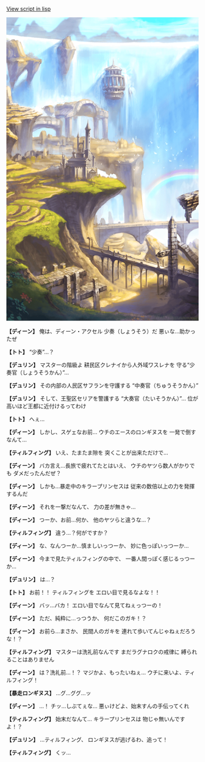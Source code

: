 [View script in lisp](../scripts/1310101.txt)

![mountain.png](../images/backgrounds/mountain.png)

**【ディーン】**
俺は、ディーン・アクセル
少奏（しょうそう）だ
悪ぃな…助かったぜ

**【トト】**
“少奏”…？

**【デュリン】**
マスターの階級よ
耕民区クレナイから人外域ワスレナを
守る“少奏官（しょうそうかん）”…

**【デュリン】**
その内部の人民区サフランを守護する
“中奏官（ちゅうそうかん）”

**【デュリン】**
そして、王聖区セリアを警護する
“大奏官（たいそうかん）”…
位が高いほど王都に近付けるってわけ

**【トト】**
へぇ…

**【ディーン】**
しかし、スゲェなお前…
ウチのエースのロンギヌスを
一発で倒すなんて…

**【ティルフィング】**
いえ、たまたま隙を
突くことが出来ただけで…

**【ディーン】**
バカ言え…長旅で疲れてたとはいえ、
ウチのヤツら数人がかりでも
ダメだったんだぜ？

**【ディーン】**
しかも…暴走中のキラープリンセスは
従来の数倍以上の力を発揮するんだ

**【ディーン】**
それを一撃だなんて、
力の差が無きゃ…

**【ディーン】**
つーか、お前…何か、
他のヤツらと違うな…？

**【ティルフィング】**
違う…？何がですか？

**【ディーン】**
な、なんつーか…慎ましいっつーか、
妙に色っぽいっつーか…

**【ディーン】**
今まで見たティルフィングの中で、
一番人間っぽく感じるっつーか…

**【デュリン】**
は…？

**【トト】**
お前！！
ティルフィングを
エロい目で見るなよな！！

**【ディーン】**
バッ…バカ！
エロい目でなんて見てねぇっつーの！

**【ディーン】**
ただ、純粋に…っつうか、
何だこのガキ！？

**【ディーン】**
お前ら…まさか、
民間人のガキを
連れて歩いてんじゃねぇだろうな！？

**【ティルフィング】**
マスターは洗礼前なんです
まだラグナロクの戒律に
縛られることはありません

**【ディーン】**
は？洗礼前…！？
マジかよ、もったいねぇ…
ウチに来いよ、ティルフィング！

**【暴走ロンギヌス】**
…グ…ググ…ッ

**【ディーン】**
…！
チッ…しぶてぇな…
悪ぃけどよ、始末すんの手伝ってくれ

**【ティルフィング】**
始末だなんて…
キラープリンセスは
物じゃ無いんですよ！？

**【デュリン】**
…ティルフィング、
ロンギヌスが逃げるわ、追って！

**【ティルフィング】**
くッ…
